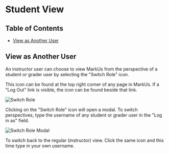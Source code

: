 # Student View

## Table of Contents

- [View as Another User](#view-as-another-user)

## View as Another User

An instructor user can choose to view MarkUs from the perspective of a student or grader user by selecting the "Switch Role" icon.

This icon can be found at the top right corner of any page in MarkUs. If a "Log Out" link is visible, the icon can be found beside that link.

![Switch Role](images/switch-role.png)

Clicking on the "Switch Role" icon will open a modal. To switch perspectives, type the username of any student or grader user in the "Log in as" field.

![Switch Role Modal](images/switch-role-modal.png)

To switch back to the regular (instructor) view. Click the same icon and this time type in your own username.
